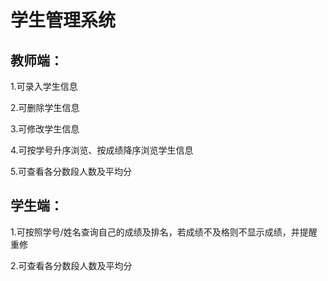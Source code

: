# 学生管理系统

## 教师端：

1.可录入学生信息

2.可删除学生信息

3.可修改学生信息

4.可按学号升序浏览、按成绩降序浏览学生信息

5.可查看各分数段人数及平均分

## 学生端：

1.可按照学号/姓名查询自己的成绩及排名，若成绩不及格则不显示成绩，并提醒重修

2.可查看各分数段人数及平均分
